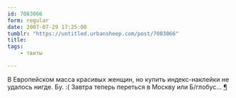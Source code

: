 ```yaml
---
id: 7083066
form: regular
date: 2007-07-29 17:25:00
tumblr: "https://untitled.urbansheep.com/post/7083066"
title:
tags:
    - твиты

---
```


<p>В Европейском масса красивых женщин, но купить индекс-наклейки не удалось нигде. Бу. :( Завтра теперь переться в Москву или Б/глобус&hellip; <a href="http://twitter.com/urbansheep/statuses/174670242">¶</a></p>

